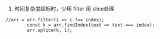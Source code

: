 1. 时间复杂度超标时，少用 filter
用 slice处理
```
//arr = arr.filter(i => i !== index);
        const k = arr.findIndex(text => text === index);
        arr.splice(k, 1);
```